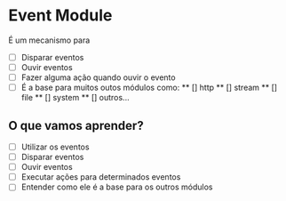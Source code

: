 # Event Module

É um mecanismo para
* [ ] Disparar eventos
* [ ] Ouvir eventos
* [ ] Fazer alguma ação quando ouvir o evento
* [ ] É a base para muitos outos módulos como:
**  [] http
**  [] stream
**  [] file
**  [] system
**  [] outros...

## O que vamos aprender?

* [ ] Utilizar os eventos
* [ ] Disparar eventos
* [ ] Ouvir eventos
* [ ] Executar ações para determinados eventos
* [ ] Entender como ele é a base para os outros módulos